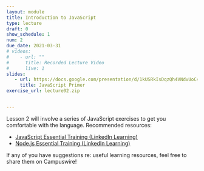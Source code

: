 ```yaml
---
layout: module
title: Introduction to JavaScript
type: lecture
draft: 0
show_schedule: 1
num: 2
due_date: 2021-03-31
# videos: 
#    - url: ""
#      title: Recorded Lecture Video
#      live: 1
slides:
   - url: https://docs.google.com/presentation/d/1kUSRkIsDqzQh4VNdvUoC43E7TKD_ZdUG6gWHnreBHOM/edit?usp=sharing
     title: JavaScript Primer
exercise_url: lecture02.zip


---
```


Lesson 2 will involve a series of JavaScript exercises to get you comfortable with the language. Recommended resources:

* [JavaScript Essential Training (LinkedIn Learning)](https://www.linkedin.com/learning/javascript-essential-training/)
* [Node.js Essential Training (LinkedIn Learning)](https://www.linkedin.com/learning/node-js-essential-training-2/)

If any of you have suggestions re: useful learning resources, feel free to share them on Campuswire!


